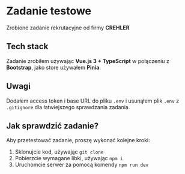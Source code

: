 # Zadanie testowe
Zrobione zadanie rekrutacyjne od firmy **CREHLER**

## Tech stack
Zadanie zrobiłem używając **Vue.js 3 + TypeScript** w połączeniu z **Bootstrap**, jako store używałem **Pinia**.

## Uwagi
Dodałem access token i base URL do pliku `.env` i usunąłem plik `.env` z `.gitignore` dla łatwiejszego sprawdzania zadania.

## Jak sprawdzić zadanie?
Aby przetestować zadanie, proszę wykonać kolejne kroki:

1. Sklonujcie kod, używając `git clone`
2. Pobierzcie wymagane libki, używając `npm i`
3. Uruchomcie serwer za pomocą komendy `npm run dev`
